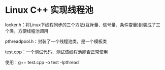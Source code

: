 # Linux C++ 实现线程池

locker.h：将Linux下线程同步的三个方法(互斥量、信号量、条件变量)封装成了三个类，方便线程池调用

pthreadpool.h：封装了一个线程池类，是一个模板类

test.cpp：一个测试代码，测试该线程池能否正常使用

使用：g++ test.cpp -o test -lpthread